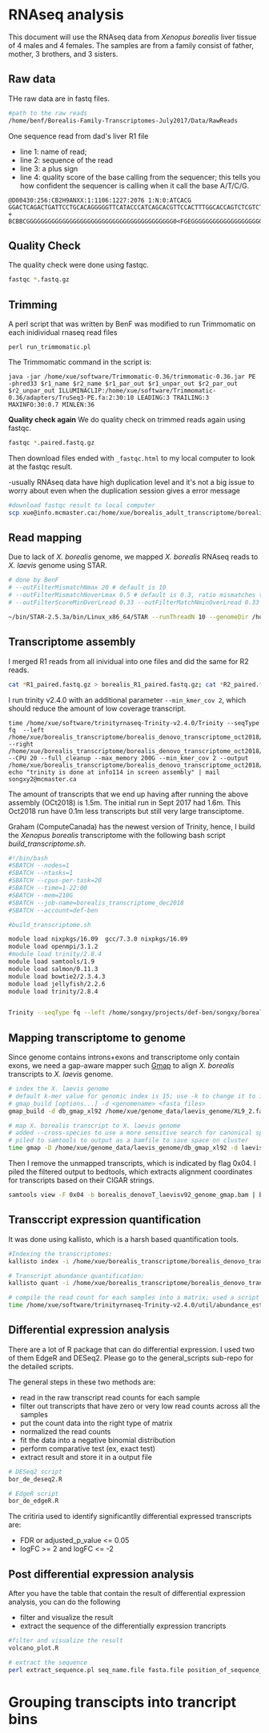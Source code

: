 # RNAseq analysis
This document will use the RNAseq data from *Xenopus borealis* liver tissue of 4 males and 4 females. The samples are from a family consist of father, mother, 3 brothers, and 3 sisters. 

## Raw data
THe raw data are in fastq files.
```bash
#path to the raw reads
/home/benf/Borealis-Family-Transcriptomes-July2017/Data/RawReads
```
One sequence read from dad's liver R1 file

- line 1: name of read; 
- line 2: sequence of the read
- line 3: a plus sign
- line 4: quality score of the base calling from the sequencer; this tells you how confident the sequencer is calling when it call the base A/T/C/G. 
```
@D00430:256:CB2H9ANXX:1:1106:1227:2076 1:N:0:ATCACG
GGACTCAGACTGATTCCTGCACAGGGGGTTCATACCCATCAGCACGTTCCACTTTGGCACCAGTCTCGTCTCCTGCTGGTTTTGCAGTACCACCACCCTCGCCATGAAGTTCCATTAGTTTGCCCA
+
BCBBCGGGGGGGGGGGGGGGGGGGGGGGGGGGGGGGGGGGGGGGGG0<FGEGGGGGGGGGGGGGGGGGGGGGGGDGGGGGGEGEGFGGGEGGGGGGBGGGGGGGGGGGGFECGGGGCEGGGEGGG/
```

## Quality Check
The quality check were done using fastqc. 
```bash
fastqc *.fastq.gz 
```

## Trimming
A perl script that was written by BenF was modified to run Trimmomatic on each inidividual rnaseq read files
```{bash}
perl run_trimmomatic.pl 
```
The Trimmomatic command in the script is:
```{bash}
java -jar /home/xue/software/Trimmomatic-0.36/trimmomatic-0.36.jar PE -phred33 $r1_name $r2_name $r1_par_out $r1_unpar_out $r2_par_out $r2_unpar_out ILLUMINACLIP:/home/xue/software/Trimmomatic-0.36/adapters/TruSeq3-PE.fa:2:30:10 LEADING:3 TRAILING:3 MAXINFO:30:0.7 MINLEN:36
```
**Quality check again** We do quality check on trimmed reads again using fastqc. 
```bash
fastqc *.paired.fastq.gz 
```
Then download files ended with `_fastqc.html` to my local computer to look at the fastqc result.

-usually RNAseq data have high duplication level and it's not a big issue to worry about even when the duplication session gives a error message 

```bash
#download fastqc result to local computer
scp xue@info.mcmaster.ca:/home/xue/borealis_adult_transcriptome/borealis_denovo_transcriptome_dec2018/data/trimmed/fastqc/*fastqc.html .
```

## Read mapping 
Due to lack of *X. borealis* genome, we mapped *X. borealis* RNAseq reads to *X. laevis* genome using STAR. 
```bash
# done by BenF
# --outFilterMismatchNmax 20 # default is 10
# --outFilterMismatchNoverLmax 0.5 # default is 0.3, ratio mismatches to mapped length
# --outFilterScoreMinOverLread 0.33 --outFilterMatchNminOverLread 0.33 # length of reads, default is 0.66

~/bin/STAR-2.5.3a/bin/Linux_x86_64/STAR --runThreadN 10 --genomeDir /home/benf/Borealis_Genome_HiSeqX/Analyses/Laevis_SuperScaffold_Reference/STAR-Index/ --readFilesCommand zcat --outFileNamePrefix dad-star-lessStringent --outSAMtype BAM SortedByCoordinate --outFilterMismatchNmax 20 --outFilterMismatchNoverLmax 0.5 --outFilterScoreMinOverLread 0.33 --outFilterMatchNminOverLread 0.33 --readFilesIn ../Trimmed/BJE3896_dad_liver_R1_scythe.fastq.gz ../Trimmed/BJE3896_dad_liver_R2_scythe.fastq.gz
```

## Transcriptome assembly
I merged R1 reads from all inividual into one files and did the same for R2 reads. 
```bash
cat *R1_paired.fastq.gz > borealis_R1_paired.fastq.gz; cat *R2_paired.fastq.gz > borealis_R2_paired.fastq.gz
```

I run trinity v2.4.0 with an additional parameter `--min_kmer_cov 2`, which should reduce the amount of low coverage transcript.
```{bash}
time /home/xue/software/trinityrnaseq-Trinity-v2.4.0/Trinity --seqType fq  --left /home/xue/borealis_transcriptome/borealis_denovo_transcriptome_oct2018/Trimmed/borealis_R1_paired.fastq.gz --right /home/xue/borealis_transcriptome/borealis_denovo_transcriptome_oct2018/Trimmed/borealis_R2_paired.fastq.gz --CPU 20 --full_cleanup --max_memory 200G --min_kmer_cov 2 --output /home/xue/borealis_transcriptome/borealis_denovo_transcriptome_oct2018/; echo "trinity is done at info114 in screen assembly" | mail songxy2@mcmaster.ca

```
The amount of transcripts that we end up having after running the above assembly (OCt2018) is 1.5m. The initial run in Sept 2017 had 1.6m. This Oct2018 run have 0.1m less transcripts but still very large transciptome. 

Graham (ComputeCanada) has the newest version of Trinity, hence, I build the *Xenopus borealis* transcriptome with the following bash script *build_transcriptome.sh*. 

```bash
#!/bin/bash
#SBATCH --nodes=1
#SBATCH --ntasks=1
#SBATCH --cpus-per-task=20
#SBATCH --time=1-22:00
#SBATCH --mem=210G
#SBATCH --job-name=borealis_transcriptome_dec2018
#SBATCH --account=def-ben

#build_transcriptome.sh

module load nixpkgs/16.09  gcc/7.3.0 nixpkgs/16.09
module load openmpi/3.1.2
#module load trinity/2.8.4
module load samtools/1.9
module load salmon/0.11.3
module load bowtie2/2.3.4.3
module load jellyfish/2.2.6
module load trinity/2.8.4


Trinity --seqType fq --left /home/songxy/projects/def-ben/songxy/borealis_transcriptome/trimmed_reads/borealis_R1_paired.fastq.gz --right /home/songxy/projects/def-ben/songxy/borealis_transcriptome/trimmed_reads/borealis_R2_paired.fastq.gz --CPU 20 --full_cleanup --max_memory 200G --min_kmer_cov 2 --include_supertranscripts --output /home/songxy/scratch/borealis_transcriptome_trinityOut
```


## Mapping transcriptome to genome
Since genome contains introns+exons and transcriptome only contain exons, we need a gap-aware mapper such [Gmap](https://academic.oup.com/bioinformatics/article/21/9/1859/409207) to align *X. borealis* transcripts to *X. laevis* genome.  
```bash
# index the X. laevis genome
# default k-mer value for genomic index is 15; use -k to change it to int <= 16
# gmap_build [options...] -d <genomename> <fasta_files>
gmap_build -d db_gmap_xl92 /home/xue/genome_data/laevis_genome/XL9_2.fa 

# map X. borealis transcript to X. laevis genome
# added --cross-species to use a more sensitive search for canonical splicing
# piled to samtools to output as a bamfile to save space on cluster
time gmap -D /home/xue/genome_data/laevis_genome/db_gmap_xl92 -d laevis92_gmap -A -B 5 -t 25 -f samse --cross-species /home/xue/borealis_transcriptome/borealis_denovo_transcriptome_dec2018/transcriptome/borealis_transcriptome_trinityOut.fasta | samtools view -S -b > /home/xue/borealis_transcriptome/borealis_denovo_transcriptome_dec2018/analysis/transcriptome/mapping_xb_denovoTrans_xl_genomev92_gmap/borealis_denovoT_laevisv92_genome_gmap.bam
```
Then I remove the unmapped transcripts, which is indicated by flag 0x04. I piled the filtered output to bedtools, which extracts alignment coordinates for transcripts based on their CIGAR strings. 
```bash
samtools view -F 0x04 -b borealis_denovoT_laevisv92_genome_gmap.bam | bedtools bamtobed -i > borealis_denovoT_laevisV92_genome_gmap_bedfile.bed
```

## Transccript expression quantification
It was done using kallisto, which is a harsh based quantification tools. 

```bash
#Indexing the transcriptomes:
kallisto index -i /home/xue/borealis_transcriptome/borealis_denovo_transcriptome_dec2018/transcriptome/kallisto_index/borealis_transcriptome_trinityOut.fasta.kallisto_idx /home/xue/borealis_transcriptome/borealis_denovo_transcriptome_dec2018/transcriptome/borealis_transcriptome_trinityOut.fasta

# Transcript abundance quantification:
kallisto quant -i /home/xue/borealis_transcriptome/borealis_denovo_transcriptome_dec2018/transcriptome/kallisto_index/borealis_transcriptome_trinityOut.fasta.kallisto_idx -o female_rep7 <(gunzip -c /home/benf/Borealis-Family-Transcriptomes-July2017/Data/Trimmed/BJE4082_girl_liver_R1_scythe.fastq.gz) <(gunzip -c /home/benf/Borealis-Family-Transcriptomes-July2017/Data/Trimmed/BJE4082_girl_liver_R2_scythe.fastq.gz)

# compile the read count for each samples into a matrix; used a script included in the Trinity RNAseq analysis package
time /home/xue/software/trinityrnaseq-Trinity-v2.4.0/util/abundance_estimates_to_matrix.pl --est_method kallisto --out_prefix borealis_liver  --name_sample_by_basedir female_rep1/abundance.tsv female_rep2/abundance.tsv female_rep3/abundance.tsv female_rep4/abundance.tsv male_rep1/abundance.tsv male_rep2/abundance.tsv male_rep3/abundance.tsv male_rep4/abundance.tsv
```

## Differential expression analysis
There are a lot of R package that can do differential expression. I used two of them EdgeR and DESeq2. Please go to the general_scripts sub-repo for the detailed scripts.

The general steps in these two methods are:
- read in the raw transcript read counts for each sample
- filter out transcripts that have zero or very low read counts across all the samples
- put the count data into the right type of matrix 
- normalized the read counts
- fit the data into a negative binomial distribution
- perform comparative test (ex, exact test)
- extract result and store it in a output file

```bash
# DESeq2 script
bor_de_deseq2.R

# EdgeR script
bor_de_edgeR.R
```
The critiria used to identify significantlly differential expressed transcripts are:

- FDR or adjusted_p_value <= 0.05
- logFC >= 2 and logFC <= -2

## Post differential expression analysis
After you have the table that contain the result of differential expression analysis, you can do the following
- filter and visualize the result
- extract the sequence of the differentially expression trancripts
```bash
#filter and visualize the result
volcano_plot.R

# extract the sequence 
perl extract_sequence.pl seq_name.file fasta.file position_of_sequence_in_seq_name.file > output
```

# Grouping transcipts into trancript bins


